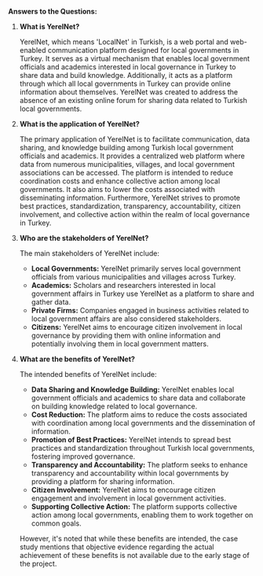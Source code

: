 **Answers to the Questions:**

1. **What is YerelNet?**
   
   YerelNet, which means 'LocalNet' in Turkish, is a web portal and web-enabled communication platform designed for local governments in Turkey. It serves as a virtual mechanism that enables local government officials and academics interested in local governance in Turkey to share data and build knowledge. Additionally, it acts as a platform through which all local governments in Turkey can provide online information about themselves. YerelNet was created to address the absence of an existing online forum for sharing data related to Turkish local governments.

2. **What is the application of YerelNet?**

   The primary application of YerelNet is to facilitate communication, data sharing, and knowledge building among Turkish local government officials and academics. It provides a centralized web platform where data from numerous municipalities, villages, and local government associations can be accessed. The platform is intended to reduce coordination costs and enhance collective action among local governments. It also aims to lower the costs associated with disseminating information. Furthermore, YerelNet strives to promote best practices, standardization, transparency, accountability, citizen involvement, and collective action within the realm of local governance in Turkey.

3. **Who are the stakeholders of YerelNet?**

   The main stakeholders of YerelNet include:

   - **Local Governments:** YerelNet primarily serves local government officials from various municipalities and villages across Turkey.
   - **Academics:** Scholars and researchers interested in local government affairs in Turkey use YerelNet as a platform to share and gather data.
   - **Private Firms:** Companies engaged in business activities related to local government affairs are also considered stakeholders.
   - **Citizens:** YerelNet aims to encourage citizen involvement in local governance by providing them with online information and potentially involving them in local government matters.

4. **What are the benefits of YerelNet?**

   The intended benefits of YerelNet include:

   - **Data Sharing and Knowledge Building:** YerelNet enables local government officials and academics to share data and collaborate on building knowledge related to local governance.
   - **Cost Reduction:** The platform aims to reduce the costs associated with coordination among local governments and the dissemination of information.
   - **Promotion of Best Practices:** YerelNet intends to spread best practices and standardization throughout Turkish local governments, fostering improved governance.
   - **Transparency and Accountability:** The platform seeks to enhance transparency and accountability within local governments by providing a platform for sharing information.
   - **Citizen Involvement:** YerelNet aims to encourage citizen engagement and involvement in local government activities.
   - **Supporting Collective Action:** The platform supports collective action among local governments, enabling them to work together on common goals.

   However, it's noted that while these benefits are intended, the case study mentions that objective evidence regarding the actual achievement of these benefits is not available due to the early stage of the project.